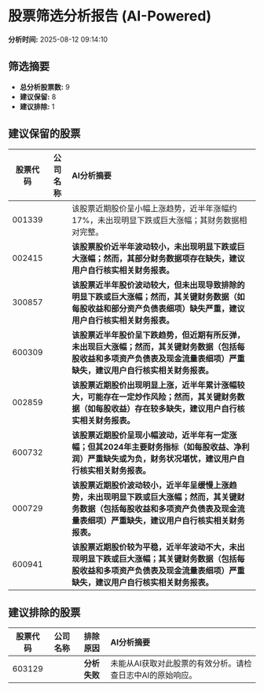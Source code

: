 # 股票筛选分析报告 (AI-Powered)

**分析时间:** 2025-08-12 09:14:10

## 筛选摘要

- **总分析股票数:** 9
- **建议保留:** 8
- **建议排除:** 1

## 建议保留的股票

| 股票代码 | 公司名称 | AI分析摘要 |
|:---:|:---:|:---|
| 001339 |  | 该股票近期股价呈小幅上涨趋势，近半年涨幅约17%，未出现明显下跌或巨大涨幅；其财务数据相对完整。 |
| 002415 |  | **该股票股价近半年波动较小，未出现明显下跌或巨大涨幅；然而，其部分财务数据项存在缺失，建议用户自行核实相关财务报表。** |
| 300857 |  | **该股票近半年股价波动较大，但未出现导致排除的明显下跌或巨大涨幅；然而，其关键财务数据（如每股收益和部分资产负债表细项）缺失严重，建议用户自行核实相关财务报表。** |
| 600309 |  | **该股票近半年股价呈下跌趋势，但近期有所反弹，未出现巨大涨幅；然而，其关键财务数据（包括每股收益和多项资产负债表及现金流量表细项）严重缺失，建议用户自行核实相关财务报表。** |
| 002859 |  | **该股票近期股价出现明显上涨，近半年累计涨幅较大，可能存在一定炒作风险；然而，其关键财务数据（如每股收益）存在较多缺失，建议用户自行核实相关财务报表。** |
| 600732 |  | **该股票近期股价呈现小幅波动，近半年有一定涨幅；但其2024年主要财务指标（如每股收益、净利润）严重缺失或为负，财务状况堪忧，建议用户自行核实相关财务报表。** |
| 000729 |  | **该股票近期股价波动较小，近半年呈缓慢上涨趋势，未出现明显下跌或巨大涨幅；然而，其关键财务数据（包括每股收益和多项资产负债表及现金流量表细项）严重缺失，建议用户自行核实相关财务报表。** |
| 600941 |  | **该股票近期股价较为平稳，近半年波动不大，未出现明显下跌或巨大涨幅；其关键财务数据（包括每股收益和多项资产负债表及现金流量表细项）严重缺失，建议用户自行核实相关财务报表。** |

## 建议排除的股票

| 股票代码 | 公司名称 | 排除原因 | AI分析摘要 |
|:---:|:---:|:---:|:---|
| 603129 |  | **分析失败** | 未能从AI获取对此股票的有效分析。请检查日志中AI的原始响应。 |

